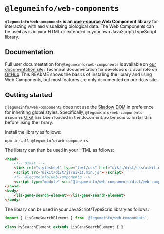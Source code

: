 # `@legumeinfo/web-components`

**`@legumeinfo/web-components` is an [open-source](https://github.com/legumeinfo/web-components) Web Component library** for interacting with and visualizing biological data.
The Web Components can be used as is in your HTML or extended in your own JavaScript/TypeScript library.

## Documentation

Full user documentation for `@legumeinfo/web-components` is available on [our documentation site](https://legumeinfo.github.io/web-components/).
Technical documentation for developers is available on [GitHub](https://github.com/legumeinfo/web-components).
This README shows the basics of installing the library and using Web Components, but most features are only documented on our docs site.

## Getting started

`@legumeinfo/web-components` does not use the [Shadow DOM](https://developer.mozilla.org/en-US/docs/Web/API/Web_Components/Using_shadow_DOM) in preference for inheriting global styles.
Specifically, `@legumeinfo/web-components` assumes [UIkit](https://getuikit.com/) has been loaded in the document, so be sure to install this before using the library.

Install the library as follows:

```
npm install @legumeinfo/web-components
```

The library can then be used in your HTML as follows:

```html
<head>
    <!-- UIkit -->
    <link rel="stylesheet" type="text/css" href="uikit/dist/css/uikit.min.css">
    <script src="uikit/dist/js/uikit.min.js"></script>
    <!-- @legumeinfo/web-components -->
    <script type="module" src="@legumeinfo/web-components/dist/web-components.min.js"></script>
</head>
<body>
    <lis-gene-search-element></lis-gene-search-element>
</body>
```

The library can be used in your JavaScript/TypeScrip library as follows:

```typescript
import { LisGeneSearchElement } from '@legumeinfo/web-components';

class MySearchElement extends LisGeneSearchElement { }
```
